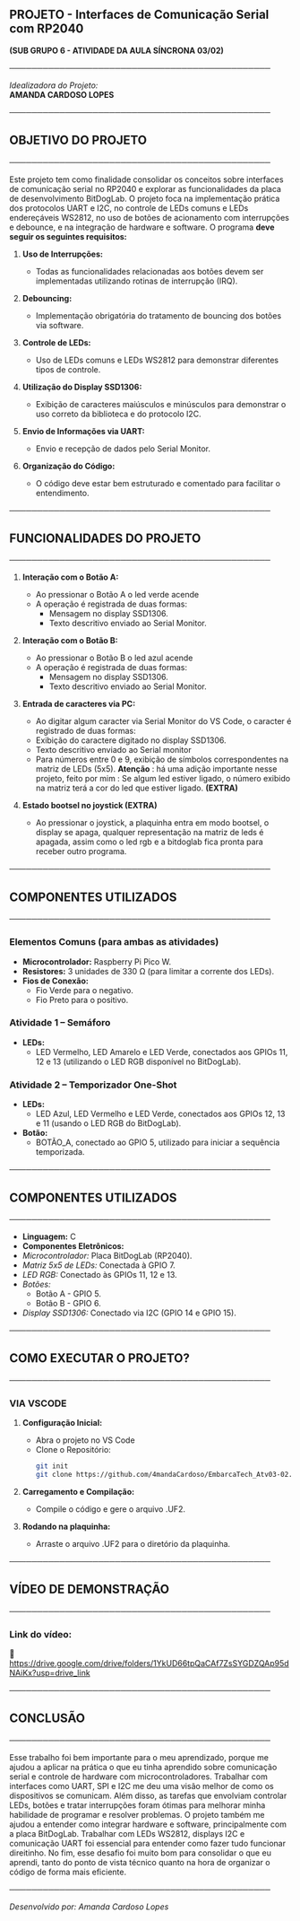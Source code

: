## PROJETO - Interfaces de Comunicação Serial com RP2040
**(SUB GRUPO 6 - ATIVIDADE DA AULA SÍNCRONA 03/02)**

───────────────────────────────────────────────

*Idealizadora do Projeto:*  
**AMANDA CARDOSO LOPES**

───────────────────────────────────────────────

## OBJETIVO DO PROJETO

───────────────────────────────────────────────

Este projeto tem como finalidade consolidar os conceitos sobre interfaces de comunicação serial no RP2040 e explorar as funcionalidades da placa de desenvolvimento BitDogLab. O projeto foca na implementação prática dos protocolos UART e I2C, no controle de LEDs comuns e LEDs endereçáveis WS2812, no uso de botões de acionamento com interrupções e debounce, e na integração de hardware e software. O programa **deve seguir os seguintes requisitos:**

1. **Uso de Interrupções:**  
   - Todas as funcionalidades relacionadas aos botões devem ser implementadas utilizando rotinas de interrupção (IRQ).

2. **Debouncing:**  
   - Implementação obrigatória do tratamento de bouncing dos botões via software.

3. **Controle de LEDs:**  
   - Uso de LEDs comuns e LEDs WS2812 para demonstrar diferentes tipos de controle.

4. **Utilização do Display SSD1306:**  
   - Exibição de caracteres maiúsculos e minúsculos para demonstrar o uso correto da biblioteca e do protocolo I2C.

5. **Envio de Informações via UART:**  
   - Envio e recepção de dados pelo Serial Monitor.

6. **Organização do Código:**  
   - O código deve estar bem estruturado e comentado para facilitar o entendimento.

───────────────────────────────────────────────

## FUNCIONALIDADES DO PROJETO

───────────────────────────────────────────────

1. **Interação com o Botão A:**  
   - Ao pressionar o Botão A o led verde acende 
   - A operação é registrada de duas formas:
     - Mensagem no display SSD1306.
     - Texto descritivo enviado ao Serial Monitor.

2. **Interação com o Botão B:**  
   - Ao pressionar o Botão B o led azul acende 
   - A operação é registrada de duas formas:
     - Mensagem no display SSD1306.
     - Texto descritivo enviado ao Serial Monitor.

3. **Entrada de caracteres via PC:**
   -  Ao digitar algum caracter via Serial Monitor do VS Code, o caracter é registrado de duas formas:
     - Exibição do caractere digitado no display SSD1306.
     - Texto descritivo enviado ao Serial monitor
   - Para números entre 0 e 9, exibição de símbolos correspondentes na matriz de LEDs (5x5).
  **Atenção** : há uma adição importante nesse projeto, feito por mim : Se algum led estiver ligado, o número exibido na matriz terá a cor do led que estiver ligado. **(EXTRA)**

4. **Estado bootsel no joystick (EXTRA)**
   -  Ao pressionar o joystick, a plaquinha entra em modo bootsel, o display se apaga, qualquer representação na matriz de leds é apagada, assim como o led rgb e a bitdoglab fica pronta para receber outro programa.

───────────────────────────────────────────────

## COMPONENTES UTILIZADOS

───────────────────────────────────────────────

### Elementos Comuns (para ambas as atividades)
- **Microcontrolador:** Raspberry Pi Pico W.
- **Resistores:** 3 unidades de 330 Ω (para limitar a corrente dos LEDs).
- **Fios de Conexão:**  
  - Fio Verde para o negativo.  
  - Fio Preto para o positivo.

### Atividade 1 – Semáforo
- **LEDs:**  
  - LED Vermelho, LED Amarelo e LED Verde, conectados aos GPIOs 11, 12 e 13 (utilizando o LED RGB disponível no BitDogLab).

### Atividade 2 – Temporizador One-Shot
- **LEDs:**  
  - LED Azul, LED Vermelho e LED Verde, conectados aos GPIOs 12, 13 e 11 (usando o LED RGB do BitDogLab).  
- **Botão:**  
  - BOTÃO_A, conectado ao GPIO 5, utilizado para iniciar a sequência temporizada.

───────────────────────────────────────────────

## COMPONENTES UTILIZADOS

───────────────────────────────────────────────

- **Linguagem:** C  
- **Componentes Eletrônicos:**  
- *Microcontrolador:* Placa BitDogLab (RP2040).
- *Matriz 5x5 de LEDs:* Conectada à GPIO 7.
- *LED RGB:* Conectado às GPIOs 11, 12 e 13.
- *Botões:*
  - Botão A - GPIO 5.
  - Botão B - GPIO 6.
- *Display SSD1306:* Conectado via I2C (GPIO 14 e GPIO 15).

───────────────────────────────────────────────

## COMO EXECUTAR O PROJETO?

───────────────────────────────────────────────


### VIA VSCODE

1. **Configuração Inicial:**  
   - Abra o projeto no VS Code 
   - Clone o Repositório:
     ```sh
     git init
     git clone https://github.com/4mandaCardoso/EmbarcaTech_Atv03-02.git
     ```  

2. **Carregamento e Compilação:**  
   - Compile o código e gere o arquivo .UF2.

3. **Rodando na plaquinha:**  
   - Arraste o arquivo .UF2 para o diretório da plaquinha.


───────────────────────────────────────────────

## VÍDEO DE DEMONSTRAÇÃO 

───────────────────────────────────────────────

### Link do vídeo:
🔗 https://drive.google.com/drive/folders/1YkUD66tpQaCAf7ZsSYGDZQAp95dNAiKx?usp=drive_link

───────────────────────────────────────────────

## CONCLUSÃO

───────────────────────────────────────────────

Esse trabalho foi bem importante para o meu aprendizado, porque me ajudou a aplicar na prática o que eu tinha aprendido sobre comunicação serial e controle de hardware com microcontroladores. Trabalhar com interfaces como UART, SPI e I2C me deu uma visão melhor de como os dispositivos se comunicam. Além disso, as tarefas que envolviam controlar LEDs, botões e tratar interrupções foram ótimas para melhorar minha habilidade de programar e resolver problemas. O projeto também me ajudou a entender como integrar hardware e software, principalmente com a placa BitDogLab. Trabalhar com LEDs WS2812, displays I2C e comunicação UART foi essencial para entender como fazer tudo funcionar direitinho. No fim, esse desafio foi muito bom para consolidar o que eu aprendi, tanto do ponto de vista técnico quanto na hora de organizar o código de forma mais eficiente.

───────────────────────────────────────────────

*Desenvolvido por: Amanda Cardoso Lopes*

